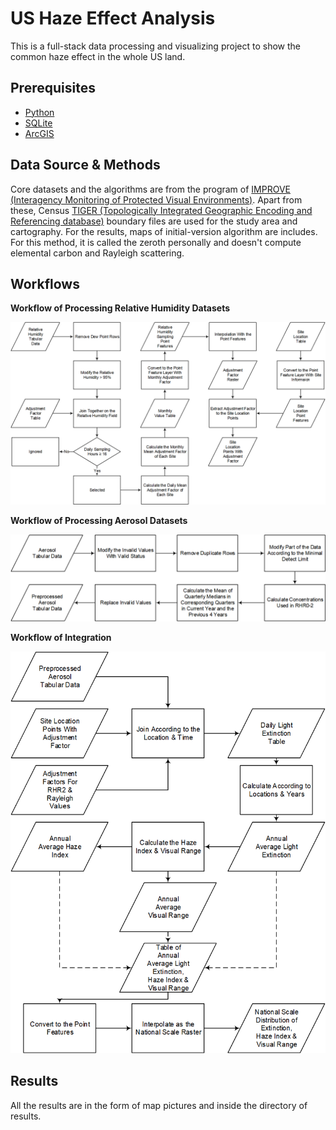 [workflow-rh]: images/workflow-rh.png "Workflow for Relative Humidity Datasets"
[workflow-aerosol]: images/workflow-aerosol.png "Workflow for Aerosol Datasets"
[workflow-integration]: images/workflow-integrate.png "Workflow for Integration"

# US Haze Effect Analysis

This is a full-stack data processing and visualizing project to show the common haze effect in the whole US land.

## Prerequisites

* [Python](https://www.python.org/)
* [SQLite](https://www.sqlite.org/)
* [ArcGIS](http://desktop.arcgis.com/)

## Data Source & Methods

Core datasets and the algorithms are from the program of [IMPROVE (Interagency Monitoring of Protected Visual Environments)](http://vista.cira.colostate.edu/Improve/). Apart from these, Census [TIGER (Topologically Integrated Geographic Encoding and Referencing database)](https://tigerweb.geo.census.gov/tigerwebmain/TIGERweb_main.html) boundary files are used for the study area and cartography. For the results, maps of initial-version algorithm are includes. For this method, it is called the zeroth personally and doesn't compute elemental carbon and Rayleigh scattering.

## Workflows

**Workflow of Processing Relative Humidity Datasets**

![Workflow for Relative Humidity Datasets][workflow-rh]

**Workflow of Processing Aerosol Datasets**

![Workflow for Aerosol Datasets][workflow-aerosol]

**Workflow of Integration**

![Workflow for Integration][workflow-integration]

## Results

All the results are in the form of map pictures and inside the directory of results.
